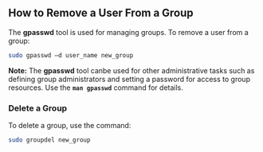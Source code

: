 ## How to Remove a User From a Group

The **gpasswd** tool is used for managing groups. To remove a user from a group:

```bash
sudo gpasswd –d user_name new_group
```

**Note:** The **gpasswd** tool canbe used for other administrative tasks such as defining group administrators and setting a password for access to group resources. Use the **`man gpasswd`** command for details.

### Delete a Group

To delete a group, use the command:

```bash
sudo groupdel new_group
```